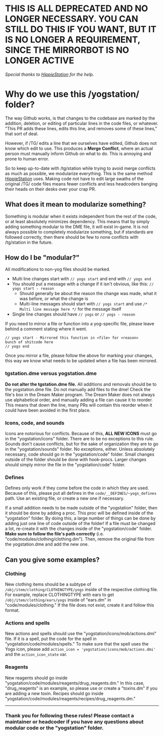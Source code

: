 # THIS IS ALL DEPRECATED AND NO LONGER NECESSARY. YOU CAN STILL DO THIS IF YOU WANT, BUT IT IS NO LONGER A REQUIREMENT, SINCE THE MIRRORBOT IS NO LONGER ACTIVE

###### Special thanks to [HippieStation](https://github.com/HippieStation/HippieStation/blob/master/hippiestation/README.md) for the help.

# Why do we use this /yogstation/ folder?

The way Github works, is that changes to the codebase are marked by the addition, deletion, or editing of particular lines in the code files, or whatever. "This PR adds these lines, edits this line, and removes some of these lines," that sort of deal.

However, if /TG/ edits a line that we ourselves have edited, Github does not know which edit to use. This produces a **Merge Conflict**, where an actual person must manually inform Github on what to do. This is annoying and prone to human error.

So to keep up-to-date with /tg/station while trying to avoid merge conflicts as much as possible, we modularize everything. This is the same method [HippieStation](https://github.com/HippieStation/HippieStation/tree/master/hippiestation) uses. Making code not have to edit large swaths of the original /TG/ code files means fewer conflicts and less headcoders banging their heads on their desks over your crap PR.

## What does it mean to modularize something?

Something is modular when it exists independent from the rest of the code, or at least absolutely minimizes dependency. This means that by simply adding something modular to the DME file, it will exist in-game. It is not always possible to completely modularize something, but if standards are followed correctly, then there should be few to none conflicts with /tg/station in the future.

## How do I be "modular?"

All modifications to non-yog files should be marked.

- Multi line changes start with `// yogs start` and end with `// yogs end`
- You should put a message with a change if it isn't obvious, like this: `// yogs start - reason`
  - Should generally be about the reason the change was made, what it was before, or what the change is
  - Multi-line messages should start with `// yogs start` and use `/* Multi line message here */` for the message itself
- Single line changes should have `// yogs` or `// yogs - reason`

If you need to mirror a file or function into a yog-specific file, please leave behind a comment stating where it went.

```
// yogs start - Mirrored this function in <file> for <reason>
bunch of shitcode here
// yogs end
```

Once you mirror a file, please follow the above for marking your changes, this way we know what needs to be updated when a file has been mirrored.

### tgstation.dme versus yogstation.dme

**Do not alter the tgstation.dme file.** All additions and removals should be to the yogstation.dme file. Do not manually add files to the dme! Check the file's box in the Dream Maker program. The Dream Maker does not always use alphabetical order, and manually adding a file can cause it to reorder. This means that down the line, many PRs will contain this reorder when it could have been avoided in the first place.

### Icons, code, and sounds

Icons are notorious for conflicts. Because of this, **ALL NEW ICONS** must go in the "yogstation/icons" folder. There are to be no exceptions to this rule. Sounds don't cause conflicts, but for the sake of organization they are to go in the "yogstation/sounds" folder. No exceptions, either. Unless absolutely necessary, code should go in the "yogstation/code" folder. Small changes outside of the folder should be done with hook-procs. Larger changes should simply mirror the file in the "yogstation/code" folder.

### Defines

Defines only work if they come before the code in which they are used. Because of this, please put all defines in the `code/__DEFINES/~yogs_defines` path. Use an existing file, or create a new one if necessary.

If a small addition needs to be made outside of the "yogstation" folder, then it should be done by adding a proc. This proc will be defined inside of the "yogstation" folder. By doing this, a large number of things can be done by adding just one line of code outside of the folder! If a file must be changed a lot, re-create it with the changes inside of the "yogstation/code" folder. **Make sure to follow the file's path correctly** (i.e. "code/modules/clothing/clothing.dm"). Then, remove the original file from the yogstation.dme and add the new one.

## Can you give some examples?

### Clothing

New clothing items should be a subtype of `/obj/item/clothing/CLOTHINGTYPE/yogs` inside of the respective clothing file. For example, replace CLOTHINGTYPE with ears to get `/obj/item/clothing/ears/yogs` inside of "ears.dm" in "code/modules/clothing." If the file does not exist, create it and follow this format.

### Actions and spells

New actions and spells should use the "yogstation/icons/mob/actions.dmi" file. If it is a spell, put the code for the spell in "yogstation/code/modules/spells." To make sure that the spell uses the Yogs icon, please add `action_icon = 'yogstation/icons/mob/actions.dmi'` and the `action_icon_state` var.

### Reagents

New reagents should go inside "yogstation/code/modules/reagents/drug_reagents.dm." In this case, "drug_reagents" is an example, so please use or create a "toxins.dm" if you are adding a new toxin. Recipes should go inside "yogstation/code/modules/reagents/recipes/drug_reagents.dm."

---

### Thank you for following these rules! Please contact a maintainer or headcoder if you have any questions about modular code or the "yogstation" folder.
